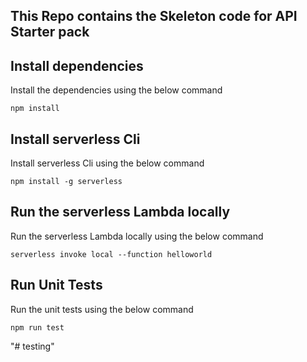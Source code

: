 ## This Repo contains the Skeleton code for API Starter pack

## Install dependencies

Install the dependencies using the below command
```
npm install 
```

## Install serverless Cli

Install serverless Cli using the below command
```
npm install -g serverless
```

## Run the serverless Lambda locally

Run the serverless Lambda locally using the below command
```
serverless invoke local --function helloworld
```

## Run Unit Tests

Run the unit tests using the below command
```
npm run test
```


"# testing" 
